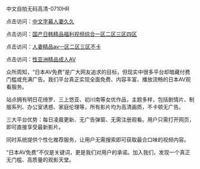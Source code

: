 
中文自拍无码高清-0710HR

点击访问：<a href="https://heiliaowt0d7p.pages.dev">中文字幕人妻久久</a>

点击访问：<a href="https://heiliaoxqkkct.pages.dev">国产日韩精品福利视频综合一区二区三区四区</a>

点击访问：<a href="https://heiliaoll4qsx.pages.dev">人妻精品av一区二区三区不卡</a>

点击访问：<a href="https://heiliaoe8ajia.pages.dev">性亚洲精品成人AV</a>

众所周知，“日本AV免费”是广大网友追求的目标，但现实中很多平台却暗藏付费门槛或充满广告。我们平台真正实现全面免费、内容丰富、播放流畅的日本AV观看服务。

站点拥有明日花绮罗、三上悠亚、初川南等女优作品，主题多样，包括剧情片、制服系列、办公室诱惑、家庭伦理等，所有影片均为高清画质，不卡顿无广告。

三大平台优势：每日凌晨更新、无广告弹窗、无需注册观看。用户只需打开网页，即可直接享受最新影片。

同时系统提供个性化推荐服务，让用户无需搜索即可获取最合口味的视频内容。

“日本AV免费”不仅是关键词，更是我们对用户的承诺。加入我们，发现一个真正无门槛、高质量的观影天堂。

<span style="display:none;">[Canonical link](https://github.com/shht20250710/riben862)</span>
